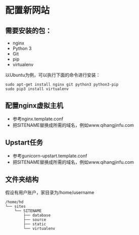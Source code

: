 配置新网站
=========

## 需要安装的包：
* nginx
* Python 3
* Git
* pip
* virtualenv

以Ubuntu为例，可以执行下面的命令进行安装：

    sudo apt-get install nginx git python3 python3-pip
    sudo pip3 install virtualenv

## 配置nginx虚拟主机
* 参考nginx.template.conf
* 把SITENAME替换成所需的域名，例如www.qihangjinfu.com

## Upstart任务
* 参考gunicorn-upstart.template.conf 
* 把SITENAME替换成所需的域名，例如www.qihangjinfu.com

## 文件夹结构
假设有用户账户，家目录为/home/username

    /home/hd
    └── sites 
        └── SITENAME
            ├── database
            ├── source
            ├── static
            └── virtualenv
